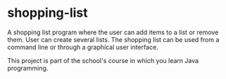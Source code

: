 # shopping-list

A shopping list program where the user can add items to a list or remove them. User can create several lists. The shopping list can be used from a command line or through a graphical user interface.

This project is part of the school's course in which you learn Java programming.

